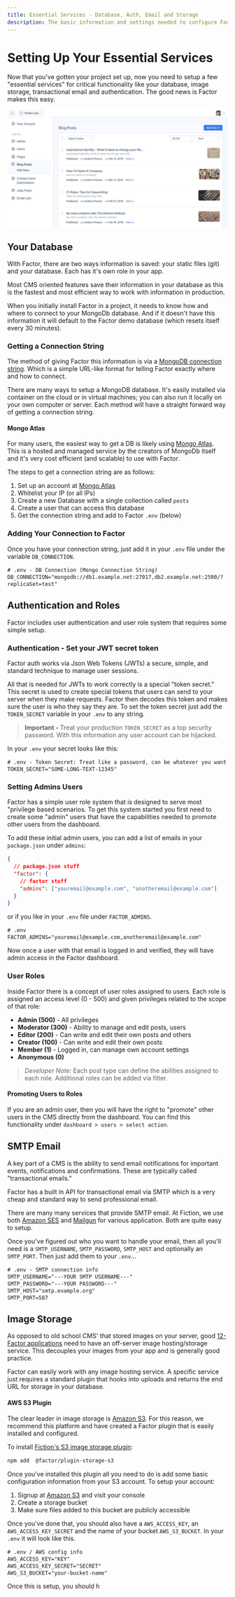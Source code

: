 ```yaml
---
title: Essential Services - Database, Auth, Email and Storage
description: The basic information and settings needed to configure Factor's dashboard and CMS.
---
```


# Setting Up Your Essential Services

Now that you've gotten your project set up, now you need to setup a few "essential services" for critical functionality like your database, image storage, transactional email and authentication. The good news is Factor makes this easy.

![Factor Dashboard](./img/dashboard.jpg)

## Your Database

With Factor, there are two ways information is saved: your static files (git) and your database. Each has it's own role in your app.

Most CMS oriented features save their information in your database as this is the fastest and most efficient way to work with information in production.

When you initially install Factor in a project, it needs to know how and where to connect to your MongoDb database. And if it doesn't have this information it will default to the Factor demo database (which resets itself every 30 minutes).

### Getting a Connection String

The method of giving Factor this information is via a [MongoDB connection string](https://docs.mongodb.com/manual/reference/connection-string/). Which is a simple URL-like format for telling Factor exactly where and how to connect.

There are many ways to setup a MongoDB database. It's easily installed via container on the cloud or in virtual machines; you can also run it locally on your own computer or server. Each method will have a straight forward way of getting a connection string.

#### Mongo Atlas

For many users, the easiest way to get a DB is likely using [Mongo Atlas](https://www.mongodb.com/cloud/atlas). This is a hosted and managed service by the creators of MongoDb itself and it's very cost efficient (and scalable) to use with Factor.

The steps to get a connection string are as follows:

1. Set up an account at [Mongo Atlas](https://www.mongodb.com/cloud/atlas)
1. Whitelist your IP (or all IPs)
1. Create a new Database with a single collection called `posts`
1. Create a user that can access this database
1. Get the connection string and add to Factor `.env` (below)

### Adding Your Connection to Factor

Once you have your connection string, just add it in your `.env` file under the variable `DB_CONNECTION`.

```git
# .env - DB Connection (Mongo Connection String)
DB_CONNECTION="mongodb://db1.example.net:27017,db2.example.net:2500/?replicaSet=test"
```

## Authentication and Roles

Factor includes user authentication and user role system that requires some simple setup.

### Authentication - Set your JWT secret token

Factor auth works via Json Web Tokens (JWTs) a secure, simple, and standard technique to manage user sessions.

All that is needed for JWTs to work correctly is a special "token secret." This secret is used to create special tokens that users can send to your server when they make requests. Factor then decodes this token and makes sure the user is who they say they are. To set the token secret just add the `TOKEN_SECRET` variable in your `.env` to any string.

> **Important -** Treat your production `TOKEN_SECRET` as a top security password. With this information any user account can be hijacked.

In your `.env` your secret looks like this:

```git
# .env - Token Secret: Treat like a password, can be whatever you want
TOKEN_SECRET="SOME-LONG-TEXT-12345"
```

### Setting Admins Users

Factor has a simple user role system that is designed to serve most "privilege based scenarios. To get this system started you first need to create some "admin" users that have the capabilities needed to promote other users from the dashboard.

To add these initial admin users, you can add a list of emails in your `package.json` under `admins`:

```json
{
  // package.json stuff
  "factor": {
    // factor stuff
    "admins": ["youremail@example.com", "anotheremail@example.com"]
  }
}
```

or if you like in your `.env` file under `FACTOR_ADMINS`.

```git
# .env
FACTOR_ADMINS="youremail@example.com,anotheremail@example.com"
```

Now once a user with that email is logged in and verified, they will have admin access in the Factor dashboard.

### User Roles

Inside Factor there is a concept of user roles assigned to users. Each role is assigned an access level (0 - 500) and given privileges related to the scope of that role:

- **Admin (500)** - All privileges
- **Moderator (300)** - Ability to manage and edit posts, users
- **Editor (200)** - Can write and edit their own posts and others
- **Creator (100)** - Can write and edit their own posts
- **Member (1)** - Logged in, can manage own account settings
- **Anonymous (0)**

> _Developer Note:_ Each post type can define the abilities assigned to each role. Additional roles can be added via filter.

#### Promoting Users to Roles

If you are an admin user, then you will have the right to "promote" other users in the CMS directly from the dashboard. You can find this functionality under `dashboard > users > select action`.

## SMTP Email

A key part of a CMS is the ability to send email notifications for important events, notifications and confirmations. These are typically called "transactional emails."

Factor has a built in API for transactional email via SMTP which is a very cheap and standard way to send professional email.

There are many many services that provide SMTP email. At Fiction, we use both [Amazon SES](https://aws.amazon.com/ses/) and [Mailgun](https://www.mailgun.com/) for various application. Both are quite easy to setup.

Once you've figured out who you want to handle your email, then all you'll need is a `SMTP_USERNAME`, `SMTP_PASSWORD`, `SMTP_HOST` and optionally an `SMTP_PORT`. Then just add them to your `.env`...

```git
# .env - SMTP connection info
SMTP_USERNAME="---YOUR SMTP USERNAME---"
SMTP_PASSWORD="---YOUR PASSWORD---"
SMTP_HOST="smtp.example.org"
SMTP_PORT=587
```

## Image Storage

As opposed to old school CMS' that stored images on your server, good [12-Factor applications](https://12factor.net/) need to have an off-server image hosting/storage service. This decouples your images from your app and is generally good practice.

Factor can easily work with any image hosting service. A specific service just requires a standard plugin that hooks into uploads and returns the end URL for storage in your database.

#### AWS S3 Plugin

The clear leader in image storage is [Amazon S3](https://aws.amazon.com/s3/). For this reason, we recommend this platform and have created a Factor plugin that is easily installed and configured.

To install [Fiction's S3 image storage plugin](https://factor.dev/plugin/s3-cloud-storage):

```bash
npm add  @factor/plugin-storage-s3
```

Once you've installed this plugin all you need to do is add some basic configuration information from your S3 account. To setup your account:

1. Signup at [Amazon S3](https://aws.amazon.com/s3/) and visit your console
1. Create a storage bucket
1. Make sure files added to this bucket are publicly accessible

Once you've done that, you should also have a `AWS_ACCESS_KEY`, an `AWS_ACCESS_KEY_SECRET` and the name of your bucket `AWS_S3_BUCKET`. In your `.env` it will look like this.

```git
# .env / AWS config info
AWS_ACCESS_KEY="KEY"
AWS_ACCESS_KEY_SECRET="SECRET"
AWS_S3_BUCKET="your-bucket-name"
```

Once this is setup, you should h
